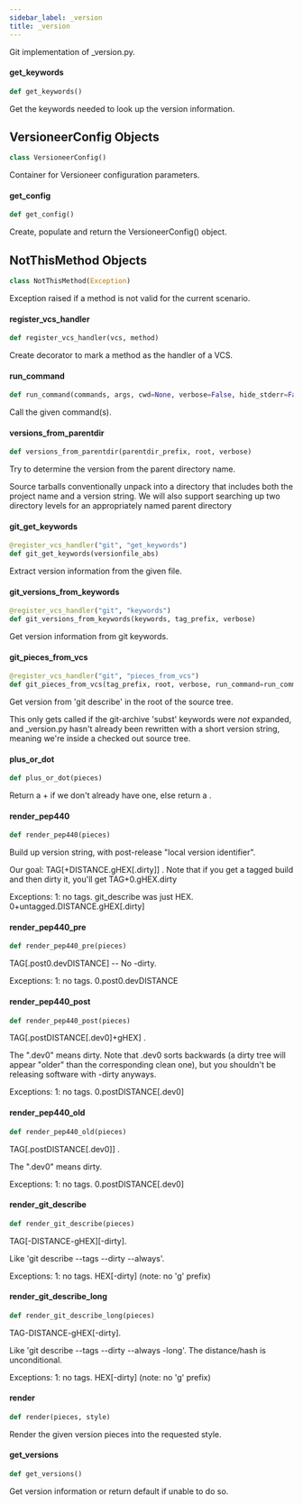 ```yaml
---
sidebar_label: _version
title: _version
---
```


Git implementation of _version.py.

#### get\_keywords

```python
def get_keywords()
```

Get the keywords needed to look up the version information.

## VersioneerConfig Objects

```python
class VersioneerConfig()
```

Container for Versioneer configuration parameters.

#### get\_config

```python
def get_config()
```

Create, populate and return the VersioneerConfig() object.

## NotThisMethod Objects

```python
class NotThisMethod(Exception)
```

Exception raised if a method is not valid for the current scenario.

#### register\_vcs\_handler

```python
def register_vcs_handler(vcs, method)
```

Create decorator to mark a method as the handler of a VCS.

#### run\_command

```python
def run_command(commands, args, cwd=None, verbose=False, hide_stderr=False, env=None)
```

Call the given command(s).

#### versions\_from\_parentdir

```python
def versions_from_parentdir(parentdir_prefix, root, verbose)
```

Try to determine the version from the parent directory name.

Source tarballs conventionally unpack into a directory that includes both
the project name and a version string. We will also support searching up
two directory levels for an appropriately named parent directory

#### git\_get\_keywords

```python
@register_vcs_handler("git", "get_keywords")
def git_get_keywords(versionfile_abs)
```

Extract version information from the given file.

#### git\_versions\_from\_keywords

```python
@register_vcs_handler("git", "keywords")
def git_versions_from_keywords(keywords, tag_prefix, verbose)
```

Get version information from git keywords.

#### git\_pieces\_from\_vcs

```python
@register_vcs_handler("git", "pieces_from_vcs")
def git_pieces_from_vcs(tag_prefix, root, verbose, run_command=run_command)
```

Get version from &#x27;git describe&#x27; in the root of the source tree.

This only gets called if the git-archive &#x27;subst&#x27; keywords were *not*
expanded, and _version.py hasn&#x27;t already been rewritten with a short
version string, meaning we&#x27;re inside a checked out source tree.

#### plus\_or\_dot

```python
def plus_or_dot(pieces)
```

Return a + if we don&#x27;t already have one, else return a .

#### render\_pep440

```python
def render_pep440(pieces)
```

Build up version string, with post-release &quot;local version identifier&quot;.

Our goal: TAG[+DISTANCE.gHEX[.dirty]] . Note that if you
get a tagged build and then dirty it, you&#x27;ll get TAG+0.gHEX.dirty

Exceptions:
1: no tags. git_describe was just HEX. 0+untagged.DISTANCE.gHEX[.dirty]

#### render\_pep440\_pre

```python
def render_pep440_pre(pieces)
```

TAG[.post0.devDISTANCE] -- No -dirty.

Exceptions:
1: no tags. 0.post0.devDISTANCE

#### render\_pep440\_post

```python
def render_pep440_post(pieces)
```

TAG[.postDISTANCE[.dev0]+gHEX] .

The &quot;.dev0&quot; means dirty. Note that .dev0 sorts backwards
(a dirty tree will appear &quot;older&quot; than the corresponding clean one),
but you shouldn&#x27;t be releasing software with -dirty anyways.

Exceptions:
1: no tags. 0.postDISTANCE[.dev0]

#### render\_pep440\_old

```python
def render_pep440_old(pieces)
```

TAG[.postDISTANCE[.dev0]] .

The &quot;.dev0&quot; means dirty.

Exceptions:
1: no tags. 0.postDISTANCE[.dev0]

#### render\_git\_describe

```python
def render_git_describe(pieces)
```

TAG[-DISTANCE-gHEX][-dirty].

Like &#x27;git describe --tags --dirty --always&#x27;.

Exceptions:
1: no tags. HEX[-dirty]  (note: no &#x27;g&#x27; prefix)

#### render\_git\_describe\_long

```python
def render_git_describe_long(pieces)
```

TAG-DISTANCE-gHEX[-dirty].

Like &#x27;git describe --tags --dirty --always -long&#x27;.
The distance/hash is unconditional.

Exceptions:
1: no tags. HEX[-dirty]  (note: no &#x27;g&#x27; prefix)

#### render

```python
def render(pieces, style)
```

Render the given version pieces into the requested style.

#### get\_versions

```python
def get_versions()
```

Get version information or return default if unable to do so.

